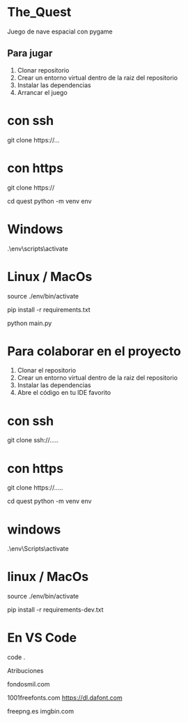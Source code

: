 # The_Quest
Juego de nave espacial con pygame

## Para jugar

1. Clonar repositorio
2. Crear un entorno virtual dentro de la raiz del repositorio
3. Instalar las dependencias
4. Arrancar el juego

# con ssh
git clone https://...

# con https
git clone https://

cd quest python -m venv env

# Windows
.\env\scripts\activate

# Linux / MacOs
source ./env/bin/activate

pip install -r requirements.txt

python main.py

# Para colaborar en el proyecto
1. Clonar el repositorio
2. Crear un entorno virtual dentro de la raiz del repositorio
3. Instalar las dependencias
4. Abre el código en tu IDE favorito

# con ssh
git clone ssh://.....

# con https
git clone https://.....

cd quest python -m venv env

# windows
.\env\Scripts\activate

# linux / MacOs
source ./env/bin/activate

pip install -r requirements-dev.txt

# En VS Code
code .

Atribuciones

fondosmil.com

1001freefonts.com
https://dl.dafont.com

freepng.es
imgbin.com

